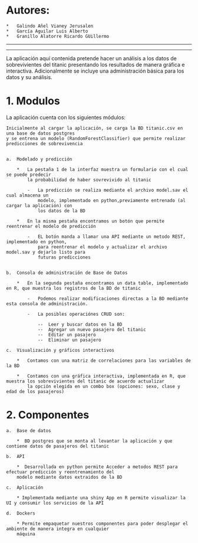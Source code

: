 # Autores: 
    *   Galindo Añel Vianey Jerusalen
    *   García Aguilar Luis Alberto
    *   Granillo Alatorre Ricardo GUillermo

-------------------------------------------------------------------------------------------------------------
-------------------------------------------------------------------------------------------------------------

La aplicación aquí contenida pretende hacer un análisis a los datos de 
sobrevivientes del titanic presentando los resultados de manera gráfica e interactiva. 
Adicionalmente se incluye una administración básica para los datos y su análisis.

# 1. Modulos

La aplicación cuenta con los siguientes módulos:


    Inicialmente al cargar la aplicación, se carga la BD titanic.csv en una base de datos postgres 
    y se entrena un modelo (RandomForestClassifier) que permite realizar predicciones de sobrevivencia


    a.  Modelado y predicción

        *   La pestaña 1 de la interfaz muestra un formulario con el cual se puede predecir 
            la probabilidad de haber sovrevivido al titanic

            -   La predicción se realiza mediante el archivo model.sav el cual almacena un 
                modelo, implementado en python,previamente entrenado (al cargar la aplicación) con 
                los datos de la BD
            
        *   En la misma pestaña encontramos un botón que permite reentrenar el modelo de predicción

            -   EL botón manda a llamar una API mediante un metodo REST, implementado en python,
                para reentrenar el modelo y actualizar el archivo model.sav y dejarlo listo para 
                futuras predicciones


    b.  Consola de administración de Base de Datos

        *   En la segunda pestaña encontramos un data table, implementado en R, que muestra los registros de la BD de titanic

            -   Podemos realizar modificaciones directas a la BD mediante esta consola de administración.
            
            -   La posibles operaciónes CRUD son:
                
                --  Leer y buscar datos en la BD
                --  Agregar un nuevo pasajero del titanic
                --  Editar un pasajero 
                --  Eliminar un pasajero

    c.  Visualización y gráficos interactivos

        *   Contamos con una matriz de correlaciones para las variables de la BD

        *   Contamos con una gráfica interactiva, implementada en R, que muestra los sobrevivientes del titanic de acuerdo actualizar
            la opción elegida en un combo box (opciones: sexo, clase y edad de los pasajeros)

# 2. Componentes

    a.  Base de datos

        *  BD postgres que se monta al levantar la aplicación y que contiene datos de pasajeros del titanic

    b.  API

        *  Desarrollada en python permite Acceder a metodos REST para efectuar predicción y reentrenamiento del 
        modelo mediante datos extraidos de la BD

    c.  Aplicación

        * Implementada mediante una shiny App en R permite visualizar la UI y consumir los servicios de la API
    
    d.  Dockers

        * Permite empaquetar nuestros componentes para poder desplegar el ambiente de manera integra en cualquier 
        máquina

